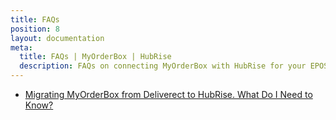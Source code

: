 ```yaml
---
title: FAQs
position: 8
layout: documentation
meta:
  title: FAQs | MyOrderBox | HubRise
  description: FAQs on connecting MyOrderBox with HubRise for your EPOS to work with other apps as a cohesive whole. Connect apps and synchronise your data.
---
```


- [Migrating MyOrderBox from Deliverect to HubRise. What Do I Need to Know?](/apps/myorderbox/faqs/migrating-from-deliverect/)
